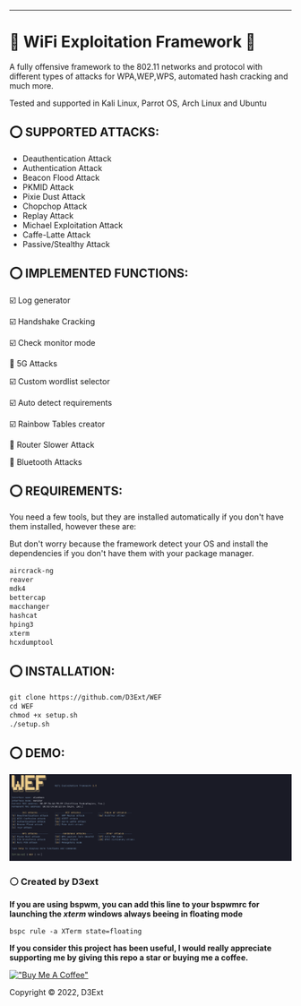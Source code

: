 -------------------------------------------------

# 📡 WiFi Exploitation Framework 📡

A fully offensive framework to the 802.11 networks and protocol with different types of attacks for WPA,WEP,WPS, automated hash cracking and much more.

Tested and supported in Kali Linux, Parrot OS, Arch Linux and Ubuntu

## ⭕ SUPPORTED ATTACKS:

- Deauthentication Attack
- Authentication Attack
- Beacon Flood Attack
- PKMID Attack
- Pixie Dust Attack
- Chopchop Attack
- Replay Attack
- Michael Exploitation Attack
- Caffe-Latte Attack
- Passive/Stealthy Attack

## ⭕ IMPLEMENTED FUNCTIONS:

:ballot_box_with_check: Log generator

:ballot_box_with_check: Handshake Cracking

:ballot_box_with_check: Check monitor mode

:black_square_button: 5G Attacks

:ballot_box_with_check: Custom wordlist selector

:ballot_box_with_check: Auto detect requirements

:ballot_box_with_check: Rainbow Tables creator

:black_square_button: Router Slower Attack

:black_square_button: Bluetooth Attacks

## ⭕ REQUIREMENTS:
You need a few tools, but they are installed automatically if you don't have them installed, however these are:

But don't worry because the framework detect your OS and install the dependencies if you don't have them with your package manager.

    aircrack-ng
    reaver 
    mdk4
    bettercap
    macchanger
    hashcat
    hping3
    xterm
    hcxdumptool

## ⭕ INSTALLATION:

    git clone https://github.com/D3Ext/WEF
    cd WEF
    chmod +x setup.sh
    ./setup.sh

## ⭕ DEMO:

<img src="https://raw.githubusercontent.com/D3Ext/WEF/main/images/wef-demo.png">

### ⚪ Created by D3ext

**If you are using bspwm, you can add this line to your bspwmrc for launching the *xterm* windows always beeing in floating mode**

    bspc rule -a XTerm state=floating
    
**If you consider this project has been useful, I would really appreciate supporting me by giving this repo a star or buying me a coffee.**

[!["Buy Me A Coffee"](https://www.buymeacoffee.com/assets/img/custom_images/orange_img.png)](https://www.buymeacoffee.com/d3ext)

Copyright © 2022, D3Ext

